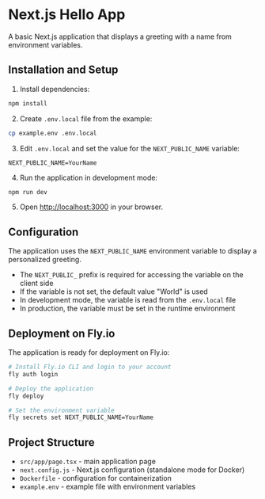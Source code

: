 # Next.js Hello App

A basic Next.js application that displays a greeting with a name from environment variables.

## Installation and Setup

1. Install dependencies:
```bash
npm install
```

2. Create `.env.local` file from the example:
```bash
cp example.env .env.local
```

3. Edit `.env.local` and set the value for the `NEXT_PUBLIC_NAME` variable:
```
NEXT_PUBLIC_NAME=YourName
```

4. Run the application in development mode:
```bash
npm run dev
```

5. Open [http://localhost:3000](http://localhost:3000) in your browser.

## Configuration

The application uses the `NEXT_PUBLIC_NAME` environment variable to display a personalized greeting.

- The `NEXT_PUBLIC_` prefix is required for accessing the variable on the client side
- If the variable is not set, the default value "World" is used
- In development mode, the variable is read from the `.env.local` file
- In production, the variable must be set in the runtime environment

## Deployment on Fly.io

The application is ready for deployment on Fly.io:

```bash
# Install Fly.io CLI and login to your account
fly auth login

# Deploy the application
fly deploy

# Set the environment variable
fly secrets set NEXT_PUBLIC_NAME=YourName
```

## Project Structure

- `src/app/page.tsx` - main application page
- `next.config.js` - Next.js configuration (standalone mode for Docker)
- `Dockerfile` - configuration for containerization
- `example.env` - example file with environment variables